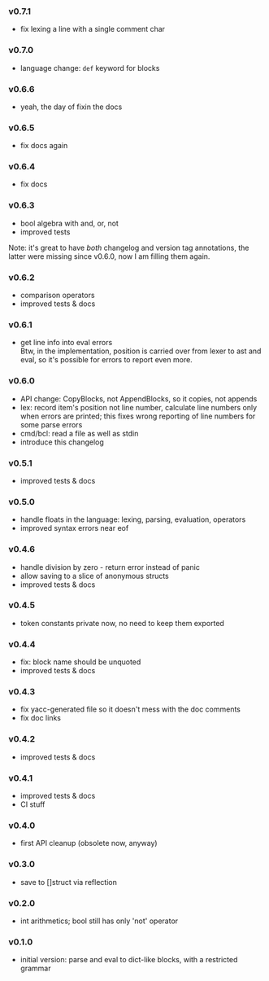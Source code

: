### v0.7.1
* fix lexing a line with a single comment char

### v0.7.0
* language change: `def` keyword for blocks 

### v0.6.6
* yeah, the day of fixin the docs

### v0.6.5
* fix docs again

### v0.6.4
* fix docs

### v0.6.3
* bool algebra with and, or, not
* improved tests

Note: it's great to have _both_ changelog and version tag annotations,
the latter were missing since v0.6.0, now I am filling them again.

### v0.6.2
* comparison operators
* improved tests & docs

### v0.6.1
* get line info into eval errors
  <br> Btw, in the implementation,
  position is carried over from lexer to ast and eval,
  so it's possible for errors to report even more.

### v0.6.0
* API change: CopyBlocks, not AppendBlocks, so it copies, not appends
* lex: record item's position not line number,
  calculate line numbers only when errors are printed;
  this fixes wrong reporting of line numbers for some parse errors
* cmd/bcl: read a file as well as stdin
* introduce this changelog

### v0.5.1
* improved tests & docs

### v0.5.0
* handle floats in the language: lexing, parsing, evaluation, operators
* improved syntax errors near eof

### v0.4.6
* handle division by zero - return error instead of panic
* allow saving to a slice of anonymous structs
* improved tests & docs

### v0.4.5
* token constants private now, no need to keep them exported

### v0.4.4
* fix: block name should be unquoted
* improved tests & docs

### v0.4.3
* fix yacc-generated file so it doesn't mess with the doc comments
* fix doc links

### v0.4.2
* improved tests & docs

### v0.4.1
* improved tests & docs
* CI stuff

### v0.4.0
* first API cleanup (obsolete now, anyway)

### v0.3.0
* save to []struct via reflection

### v0.2.0
* int arithmetics; bool still has only 'not' operator

### v0.1.0
* initial version: parse and eval to dict-like blocks, with a restricted grammar
